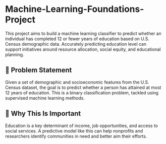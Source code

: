 # Machine-Learning-Foundations-Project

This project aims to build a machine learning classifier to predict whether an individual has completed 12 or fewer years of education based on U.S. Census demographic data. Accurately predicting education level can support initiatives around resource allocation, social equity, and educational planning.

## 📌 Problem Statement
Given a set of demographic and socioeconomic features from the U.S. Census dataset, the goal is to predict whether a person has attained at most 12 years of education. This is a binary classification problem, tackled using supervised machine learning methods.

## 🧠 Why This Is Important
Education is a key determinant of income, job opportunities, and access to social services. A predictive model like this can help nonprofits and researchers identify communities in need
and better aim their efforts. 

